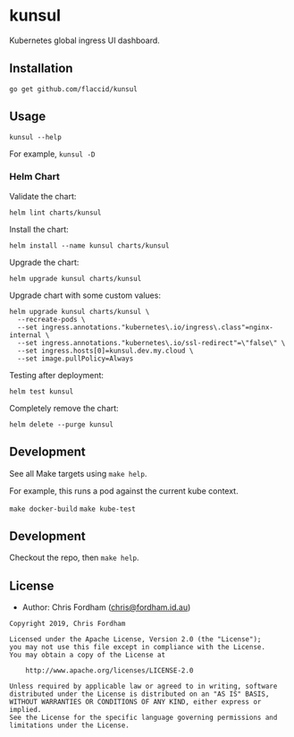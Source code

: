 # kunsul

Kubernetes global ingress UI dashboard.

## Installation

`go get github.com/flaccid/kunsul`

## Usage

`kunsul --help`

For example, `kunsul -D`

### Helm Chart

Validate the chart:

`helm lint charts/kunsul`

Install the chart:

`helm install --name kunsul charts/kunsul`

Upgrade the chart:

`helm upgrade kunsul charts/kunsul`

Upgrade chart with some custom values:

```
helm upgrade kunsul charts/kunsul \
  --recreate-pods \
  --set ingress.annotations."kubernetes\.io/ingress\.class"=nginx-internal \
  --set ingress.annotations."kubernetes\.io/ssl-redirect"=\"false\" \
  --set ingress.hosts[0]=kunsul.dev.my.cloud \
  --set image.pullPolicy=Always
```

Testing after deployment:

`helm test kunsul`

Completely remove the chart:

`helm delete --purge kunsul`

## Development

See all Make targets using `make help`.

For example, this runs a pod against the current kube context.

`make docker-build`
`make kube-test`

## Development

Checkout the repo, then `make help`.

## License

- Author: Chris Fordham (<chris@fordham.id.au>)

```text
Copyright 2019, Chris Fordham

Licensed under the Apache License, Version 2.0 (the "License");
you may not use this file except in compliance with the License.
You may obtain a copy of the License at

    http://www.apache.org/licenses/LICENSE-2.0

Unless required by applicable law or agreed to in writing, software
distributed under the License is distributed on an "AS IS" BASIS,
WITHOUT WARRANTIES OR CONDITIONS OF ANY KIND, either express or implied.
See the License for the specific language governing permissions and
limitations under the License.
```
